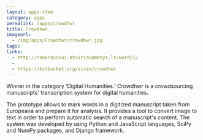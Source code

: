 ```yaml
---
layout: apps-item
category: apps
permalink: /apps/crowdhwr
title: Crowdhwr
imageurl:
  - /img/apps/Crowdhwr/crowdhwr.jpg
tags:
links:
  - http://rankrasciai.atviriduomenys.lt/word/1/ 
  - 
  - https://bitbucket.org/sirex/crowdhwr
---
```


Winner in the category ‘Digital Humanities.‘ Crowdhwr is a crowdsourcing manuscripts' transcription system for digital humanities.

The prototype allows to mark words in a digitized manuscript taken from Europeana and prepare it for analysis. It provides a tool to convert image to text in order to perform automatic search of a manuscript's content. The system was developed by using Python and JavaScript languages, SciPy and NumPy packages, and Django framework.
